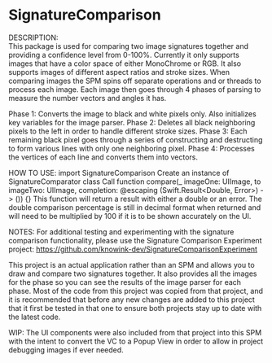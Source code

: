 # SignatureComparison

DESCRIPTION:<br />
This package is used for comparing two image signatures together and providing a confidence level from 0-100%. Currently it only supports images that have a color space of either MonoChrome or RGB. It also supports images of different aspect ratios and stroke sizes. When comparing images the SPM spins off separate operations and or threads to process each image. Each image then goes through 4 phases of parsing to measure the number vectors and angles it has. 

Phase 1: Converts the image to black and white pixels only. Also initializes key variables for the image parser. 
Phase 2: Deletes all black neighboring pixels to the left in order to handle different stroke sizes.
Phase 3: Each remaining black pixel goes through a series of constructing and destructing to form various lines with only one neighboring pixel.
Phase 4: Processes the vertices of each line and converts them into vectors.


HOW TO USE:
import SignatureComparison
Create an instance of SignatureComparator class
Call function compare(_ imageOne: UIImage, to imageTwo: UIImage, completion: @escaping (Swift.Result<Double, Error>) -> ()) {}
This function will return a result with either a double or an error. The double comparison percentage is still in decimal format when returned and will need to be multiplied by 100 if it is to be shown accurately on the UI. 


NOTES:
For additional testing and experimenting with the signature comparison functionality, please use the Signature Comparison Experiment project: https://github.com/knowink-dev/SignatureComparisonExperiment

This project is an actual application rather than an SPM and allows you to draw and compare two signatures together. It also provides all the images for the phase so you can see the results of the image parser for each phase. Most of the code from this project was copied from that project, and it is recommended that before any new changes are added to this project that it first be tested in that one to ensure both projects stay up to date with the latest code.

WIP:
The UI components were also included from that project into this SPM with the intent to convert the VC to a Popup View in order to allow in project debugging images if ever needed.
